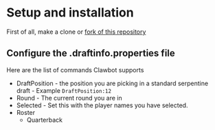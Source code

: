 # Setup and installation

First of all, make a clone or [fork of this repository](http://help.github.com/fork-a-repo/)

## Configure the .draftinfo.properties file

Here are the list of commands Clawbot supports

- DraftPosition - the position you are picking in a standard serpentine draft - Example `DraftPosition:12`
- Round - The current round you are in
- Selected - Set this with the player names you have selected.
- Roster
	- Quarterback

